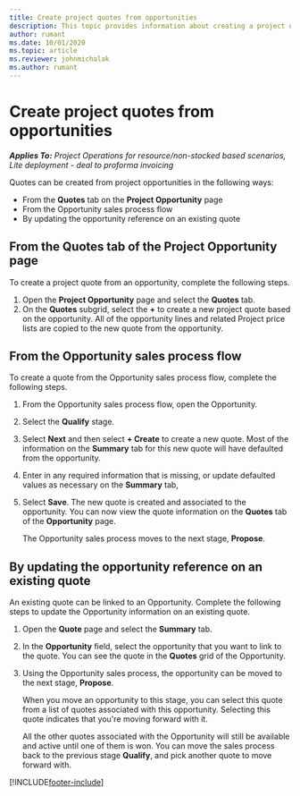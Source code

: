 ```yaml
---
title: Create project quotes from opportunities
description: This topic provides information about creating a project quote from an opportunity.
author: rumant
ms.date: 10/01/2020
ms.topic: article
ms.reviewer: johnmichalak
ms.author: rumant
---
```


# Create project quotes from opportunities

_**Applies To:** Project Operations for resource/non-stocked based scenarios, Lite deployment - deal to proforma invoicing_

Quotes can be created from project opportunities in the following ways:

- From the **Quotes** tab on the **Project Opportunity** page
- From the Opportunity sales process flow
- By updating the opportunity reference on an existing quote

## From the Quotes tab of the Project Opportunity page

To create a project quote from an opportunity, complete the following steps.

1. Open the **Project Opportunity** page and select the **Quotes** tab. 
2. On the **Quotes** subgrid, select the **+** to create a new project quote based on the opportunity. All of the opportunity lines and related Project price lists are copied to the new quote from the opportunity.

## From the Opportunity sales process flow

To create a quote from the Opportunity sales process flow, complete the following steps.

1. From the Opportunity sales process flow, open the Opportunity.
2. Select the **Qualify** stage. 
3. Select **Next** and then select **+ Create** to create a new quote. Most of the information on the **Summary** tab for this new quote will have defaulted from the opportunity. 
4. Enter in any required information that is missing, or update defaulted values as necessary on the **Summary** tab,
5. Select **Save**. The new quote is created and associated to the opportunity. You can now view the quote information on the **Quotes** tab of the **Opportunity** page. 

   The Opportunity sales process moves to the next stage, **Propose**.


## By updating the opportunity reference on an existing quote

An existing quote can be linked to an Opportunity. Complete the following steps to update the Opportunity information on an existing quote.

1. Open the **Quote** page and select the **Summary** tab.
2. In the **Opportunity** field, select the opportunity that you want to link to the quote. You can see the quote in the **Quotes** grid of the Opportunity. 
3. Using the Opportunity sales process, the opportunity can be moved to the next stage, **Propose**. 

   When you move an opportunity to this stage, you can select this quote from a list of quotes associated with this opportunity. Selecting this quote indicates that you're moving forward with it.

   All the other quotes associated with the Opportunity will still be available and active until one of them is won. You can move the sales process back to the previous stage **Qualify**, and pick another quote to move forward with.


[!INCLUDE[footer-include](../includes/footer-banner.md)]